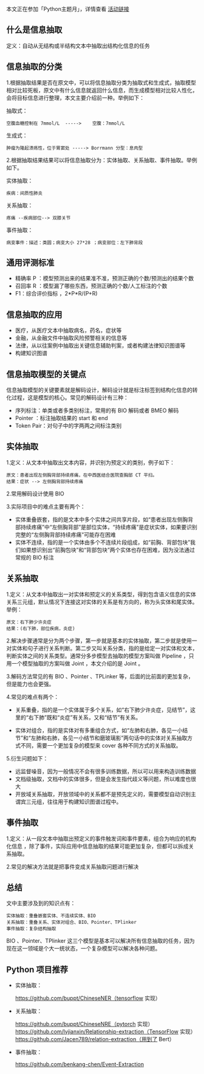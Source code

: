 本文正在参加「Python主题月」，详情查看 [活动链接](https://juejin.cn/post/6979532761954533390/)

## 什么是信息抽取

定义：自动从无结构或半结构文本中抽取出结构化信息的任务

## 信息抽取的分类

1.根据抽取结果是否在原文中，可以将信息抽取分类为抽取式和生成式，抽取模型相对比较死板，原文中有什么信息就返回什么信息，而生成模型相对比较人性化，会将目标信息进行整理，本文主要介绍前一种。举例如下：

抽取式：

	空腹血糖控制在 7mmol/L  ----->    空腹：7mmol/L 
生成式：

	肿瘤为隆起溃疡性，位于胃窦处 -----> Borrmann 分型：息肉型
	
2.根据抽取结果结果可以将信息抽取分为：实体抽取、关系抽取、事件抽取。举例如下。

实体抽取：
	
	疾病：间质性肺炎
	
关系抽取：

	疼痛 --疾病部位--> 双膝关节

事件抽取：
	
	病变事件：描述：类圆；病变大小 27*28 ；病变部位：左下肺背段
	
	
## 通用评测标准

* 精确率 P ：模型预测出来的结果准不准，预测正确的个数/预测出的结果个数
* 召回率 R ：模型漏了哪些东西，预测正确的个数/人工标注的个数
* F1：综合评价指标 ，2\*P\*R/(P+R)



## 信息抽取的应用

* 医疗，从医疗文本中抽取病名，药名，症状等
* 金融，从金融文件中抽取风险预警相关的信息等
* 法律，从以往案例中抽取出关键信息辅助判案，或者构建法律知识图谱等
* 构建知识图谱



## 信息抽取模型的关键点

信息抽取模型的关键要素就是解码设计，解码设计就是标注标签到结构化信息的转化过程，这是模型的核心。常见的解码设计有三种：

* 序列标注：单类或者多类别标注，常用的有 BIO 解码或者 BMEO 解码
* Pointer ：标注抽取结果的 start 和 end
* Token Pair：对句子中的字两两之间标注类别

## 实体抽取
1.定义：从文本中抽取出文本内容，并识别为预定义的类别，例子如下：

	原文：患者出现左侧胸背部持续疼痛，在中西医结合医院查胸部 CT 平扫。
	结果：症状 --> 左侧胸背部持续疼痛  
	
2.常用解码设计使用 BIO 

3.实际项目中的难点主要有两个：
	
* 	实体重叠嵌套，指的是文本中多个实体之间共享片段，如“患者出现左侧胸背部持续疼痛”中“左侧胸背部”是部位实体，“持续疼痛”是症状实体，如果要识别完整的“左侧胸背部持续疼痛”可能存在困难
* 	实体不连续，指的是一个实体由多个不连续片段组成，如“前胸、背部包块”我们如果想识别出“前胸包块”和“背部包块”两个实体也存在困难，因为没法通过常规的 BIO 标注

## 关系抽取
1.定义：从文本中抽取出一对实体和预定义的关系类型，得到包含语义信息的实体关系三元组，默认情况下连接这对实体的关系是有方向的，称为头实体和尾实体。举例：
 
 	原文：右下肺少许炎症
 	结果：(右下肺，部位疾病，炎症)
 
 2.解决步骤通常是分为两个步骤，第一步就是基本的实体抽取，第二步就是使用一对实体和句子进行关系判断。第二步又叫关系分类，指的是给定一对实体和文本，判断实体之间的关系类型。通常分多步模型去抽取的模型方案叫做 Pipeline ，只用一个模型抽取的方案叫做 Joint ，本文介绍的是 Joint 。
 
 3.解码方法常见的有 BIO  、Pointer 、TPLinker 等，后面的比前面的更加复杂，但是能力也会更强。
 
 4.常见的难点有两个：
 
*  关系重叠，指的是一个实体属于多个关系，如“右下肺少许炎症，见结节”，这里的“右下肺”既和“炎症”有关系，又和“结节”有关系。

*  实体对组合，指的是实体对有多重组合方式，如“左肺和右肺，各见一小结节”和“左肺和右肺，各见一小结节和磨玻璃影”两句话中的实体对关系抽取方式不同，需要一个更加复杂的模型来 cover 各种不同方式的关系抽取。

5.衍生问题如下：
 
*  	远监督噪音，因为一般情况不会有很多训练数据，所以可以用来构造训练数据
*  	文档级抽取，文档中的实体很多，但是会发生指代歧义等问题，所以难度也很大
*  	开放域关系抽取，开放领域中的关系都不是预先定义的，需要模型自动识别主谓宾三元组，往往用于构建知识图谱过程中。
 
 
 
## 事件抽取

1.定义：从一段文本中抽取出预定义的事件触发词和事件要素，组合为响应的机构化信息
，除了事件，实际应用中信息抽取的结果可能更加复杂，但都可以拆成关系抽取。

2.常见的解决方法就是把事件变成关系抽取问题进行解决



## 总结
文中主要涉及到的知识点有：
	
	实体抽取：重叠嵌套实体、不连续实体、BIO
	关系抽取：重叠关系、实体对组合、BIO、Pointer、TPlinker
	事件抽取：复杂结构抽取
	
BIO 、Pointer、TPlinker 这三个模型是基本可以解决所有信息抽取的任务，因为现在这一领域是个大一统状态，一个复杂模型可以解决各种问题。

## Python 项目推荐
* 实体抽取：

	https://github.com/buppt/ChineseNER（tensorflow 实现）

* 关系抽取：

	https://github.com/buppt/ChineseNRE（pytorch 实现）
	https://github.com/lvjianxin/Relationship-extraction（TensorFlow 实现）
	https://github.com/Jacen789/relation-extraction（用到了 Bert）
			
* 事件抽取：

	https://github.com/benkang-chen/Event-Extraction
			





